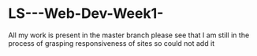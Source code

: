# LS---Web-Dev-Week1-
All my work is present in the master branch please see that
I am still in the process of grasping responsiveness of sites so could not add it
